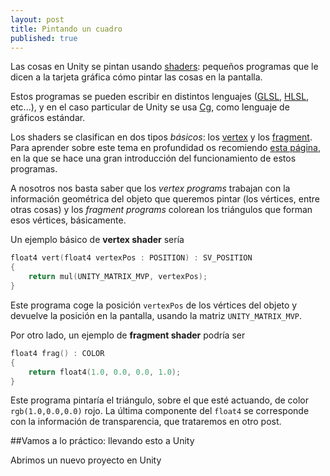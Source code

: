 ```yaml
---
layout: post
title: Pintando un cuadro
published: true
---
```


Las cosas en Unity se pintan usando [shaders](http://en.wikipedia.org/wiki/Shader): pequeños programas que le dicen a la tarjeta gráfica cómo pintar las cosas en la pantalla. 

Estos programas se pueden escribir en distintos lenguajes ([GLSL](http://en.wikipedia.org/wiki/OpenGL_Shading_Language), [HLSL](http://en.wikipedia.org/wiki/High-Level_Shading_Language), etc...), y en el caso particular de Unity se usa [Cg](http://en.wikipedia.org/wiki/Cg_\(programming_language\)), como lenguaje de gráficos estándar.

Los shaders se clasifican en dos tipos _básicos_: los [vertex](https://www.opengl.org/wiki/Vertex_Shader) y los [fragment](https://www.opengl.org/wiki/Fragment_Shader). Para aprender sobre este tema en profundidad os recomiendo [esta página](http://duriansoftware.com/joe/An-intro-to-modern-OpenGL.-Chapter-2.2:-Shaders.html), en la que se hace una gran introducción del funcionamiento de estos programas.

A nosotros nos basta saber que los _vertex programs_ trabajan con la información geométrica del objeto que queremos pintar (los vértices, entre otras cosas) y los _fragment programs_ colorean los triángulos que forman esos vértices, básicamente.

Un ejemplo básico de **vertex shader** sería

```c
float4 vert(float4 vertexPos : POSITION) : SV_POSITION
{
	return mul(UNITY_MATRIX_MVP, vertexPos);
}
```
Este programa coge la posición ```vertexPos``` de los vértices del objeto y devuelve la posición en la pantalla, usando la matriz ```UNITY_MATRIX_MVP```.

Por otro lado, un ejemplo de **fragment shader** podría ser

```c
float4 frag() : COLOR
{
	return float4(1.0, 0.0, 0.0, 1.0); 
}
```

Este programa pintaría el triángulo, sobre el que esté actuando, de color ```rgb(1.0,0.0,0.0)``` rojo. La última componente del ```float4``` se corresponde con la información de transparencia, que trataremos en otro post.

##Vamos a lo práctico: llevando esto a Unity

Abrimos un nuevo proyecto en Unity


